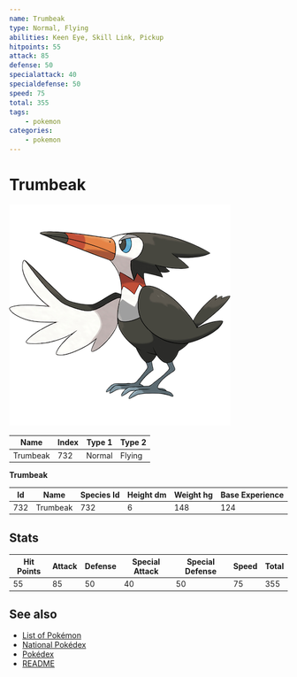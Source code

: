 ```yaml
---
name: Trumbeak
type: Normal, Flying
abilities: Keen Eye, Skill Link, Pickup
hitpoints: 55
attack: 85
defense: 50
specialattack: 40
specialdefense: 50
speed: 75
total: 355
tags:
    - pokemon
categories:
    - pokemon
---
```


# Trumbeak


![Trumbeak](images/732.png)

| **Name** | **Index** | **Type 1** | **Type 2** |
|----|----|----|----|
| Trumbeak | 732 | Normal | Flying  |

**Trumbeak** 




| **Id** | **Name** | **Species Id** | **Height dm** | **Weight hg** | **Base Experience** |
|--------|----------|----------------|------------|------------|---------------------|
| 732 | Trumbeak | 732 | 6 | 148 | 124 |



## Stats

| **Hit Points** | **Attack** | **Defense** | **Special Attack** | **Special Defense** | **Speed** | **Total** |
|----------------|------------|-------------|--------------------|---------------------|-----------|-----------|
| 55 | 85 | 50 | 40 | 50 | 75 | 355 |

## See also

- [List of Pokémon](../pokemon.md)
- [National Pokédex](../national_pokedex.md)
- [Pokédex](../pokedex.md)
- [README](../README.md)
